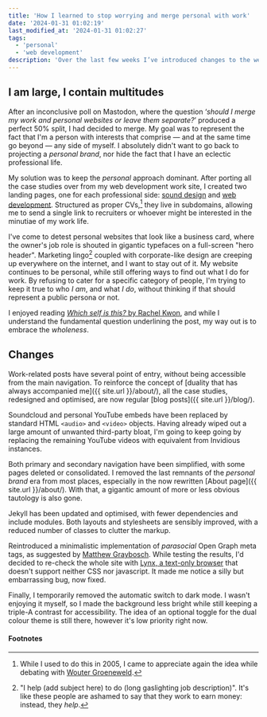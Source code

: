 ```yaml
---
title: 'How I learned to stop worrying and merge personal with work'
date: '2024-01-31 01:02:19'
last_modified_at: '2024-01-31 01:02:27'
tags:
  - 'personal'
  - 'web development'
description: 'Over the last few weeks I’ve introduced changes to the website. While the design has received relatively minor tweaks, and a new typeface, structure and language have substantially shifted.'
---
```

## I am large, I contain multitudes

After an inconclusive poll on Mastodon, where the question ‘*should I merge my work and personal websites or leave them separate?*’ produced a perfect 50% split, I had decided to merge. My goal was to represent the fact that I'm a person with interests that comprise — and at the same time go beyond — any side of myself. I absolutely didn't want to go back to projecting a *personal brand*, nor hide the fact that I have an eclectic professional life.

My solution was to keep the *personal* approach dominant. After porting all the case studies over from my web development work site, I created two landing pages, one for each professional side: [sound design](https://sound.minutestomidnight.co.uk) and [web development](https://dev.minutestomidnight.co.uk). Structured as proper CVs,[^1] they live in subdomains, allowing me to send a single link to recruiters or whoever might be interested in the minutiae of my work life.

I've come to detest personal websites that look like a business card, where the owner's job role is shouted in gigantic typefaces on a full-screen "hero header". Marketing lingo[^2] coupled with corporate-like design are creeping up everywhere on the internet, and I want to stay out of it. My website continues to be personal, while still offering ways to find out what I do for work. By refusing to cater for a specific category of people, I'm trying to keep it true to who *I am*, and what *I do*, without thinking if that should represent a public persona or not. 

I enjoyed reading [*Which self is this?* by Rachel Kwon](https://kwon.nyc/notes/which-self-is-this/), and while I understand the fundamental question underlining the post, my way out is to embrace the *wholeness*.

## Changes

Work-related posts have several point of entry, without being accessible from the main navigation. To reinforce the concept of [duality that has always accompanied me]({{ site.url }}/about/), all the case studies, redesigned and optimised, are now regular [blog posts]({{ site.url }}/blog/).

Soundcloud and personal YouTube embeds have been replaced by standard HTML `<audio>` and `<video>` objects. Having already wiped out a large amount of unwanted third-party bloat, I'm going to keep going by replacing the remaining YouTube videos with equivalent from Invidious instances.

Both primary and secondary navigation have been simplified, with some pages deleted or consolidated. I removed the last remnants of the *personal brand* era from most places, especially in the now rewritten [About page]({{ site.url }}/about/). With that, a gigantic amount of more or less obvious tautology is also gone.

Jekyll has been updated and optimised, with fewer dependencies and include modules. Both layouts and stylesheets are sensibly improved, with a reduced number of classes to clutter the markup.

Reintroduced a minimalistic implementation of *parasocial* Open Graph meta tags, as suggested by [Matthew Graybosch](https://actualwebsite.org/index.html#fn6). While testing the results, I'd decided to re-check the whole site with [Lynx, a text-only browser](https://lynx.browser.org/) that doesn't support neither CSS nor javascript. It made me notice a silly but embarrassing bug, now fixed.

Finally, I temporarily removed the automatic switch to dark mode. I wasn't enjoying it myself, so I made the background less bright while still keeping a triple-A contrast for accessibility. The idea of an optional toggle for the dual colour theme is still there, however it's low priority right now.

#### Footnotes

[^1]: While I used to do this in 2005, I came to appreciate again the idea while debating with [Wouter Groeneweld](https://brainbaking.com/).
[^2]: "I help (add subject here) to do (long gaslighting job description)". It's like these people are ashamed to say that they work to earn money: instead, they *help*.
